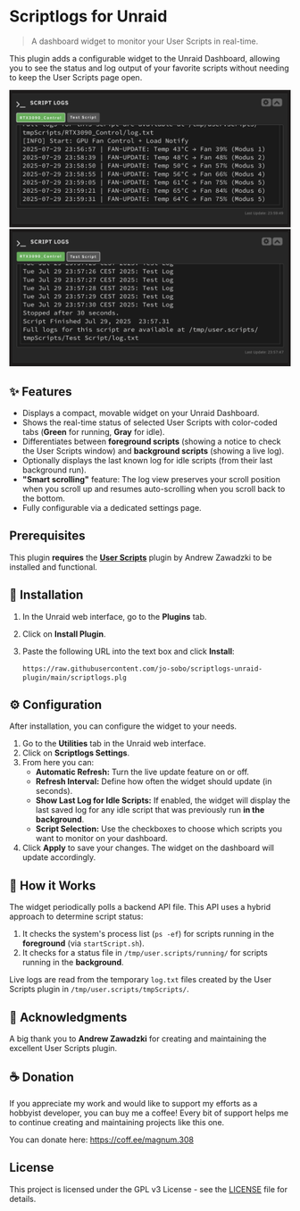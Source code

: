 # Scriptlogs for Unraid

> A dashboard widget to monitor your User Scripts in real-time.

This plugin adds a configurable widget to the Unraid Dashboard, allowing you to see the status and log output of your favorite scripts without needing to keep the User Scripts page open.

![Scriptlogs Widget Screenshot running script](https://raw.githubusercontent.com/jo-sobo/scriptlogs-unraid-plugin/main/scriptlogs_screenshot_running.png)
![Scriptlogs Widget Screenshot idle script](https://raw.githubusercontent.com/jo-sobo/scriptlogs-unraid-plugin/main/scriptlogs_screenshot_idle.png)

## ✨ Features

* Displays a compact, movable widget on your Unraid Dashboard.
* Shows the real-time status of selected User Scripts with color-coded tabs (**Green** for running, **Gray** for idle).
* Differentiates between **foreground scripts** (showing a notice to check the User Scripts window) and **background scripts** (showing a live log).
* Optionally displays the last known log for idle scripts (from their last background run).
* **"Smart scrolling"** feature: The log view preserves your scroll position when you scroll up and resumes auto-scrolling when you scroll back to the bottom.
* Fully configurable via a dedicated settings page.

## Prerequisites

This plugin **requires** the **[User Scripts](https://forums.unraid.net/topic/48286-plugin-user-scripts/)** plugin by Andrew Zawadzki to be installed and functional.

## 💾 Installation

1.  In the Unraid web interface, go to the **Plugins** tab.
2.  Click on **Install Plugin**.
3.  Paste the following URL into the text box and click **Install**:

    ```
    https://raw.githubusercontent.com/jo-sobo/scriptlogs-unraid-plugin/main/scriptlogs.plg
    ```

## ⚙️ Configuration

After installation, you can configure the widget to your needs.

1.  Go to the **Utilities** tab in the Unraid web interface.
2.  Click on **Scriptlogs Settings**.
3.  From here you can:
    * **Automatic Refresh:** Turn the live update feature on or off.
    * **Refresh Interval:** Define how often the widget should update (in seconds).
    * **Show Last Log for Idle Scripts:** If enabled, the widget will display the last saved log for any idle script that was previously run **in the background**.
    * **Script Selection:** Use the checkboxes to choose which scripts you want to monitor on your dashboard.
4.  Click **Apply** to save your changes. The widget on the dashboard will update accordingly.

## 📝 How it Works

The widget periodically polls a backend API file. This API uses a hybrid approach to determine script status:
1.  It checks the system's process list (`ps -ef`) for scripts running in the **foreground** (via `startScript.sh`).
2.  It checks for a status file in `/tmp/user.scripts/running/` for scripts running in the **background**.

Live logs are read from the temporary `log.txt` files created by the User Scripts plugin in `/tmp/user.scripts/tmpScripts/`.

## 🙏 Acknowledgments

A big thank you to **Andrew Zawadzki** for creating and maintaining the excellent User Scripts plugin.

## ☕ Donation

If you appreciate my work and would like to support my efforts as a hobbyist developer, you can buy me a coffee! Every bit of support helps me to continue creating and maintaining projects like this one.

You can donate here: https://coff.ee/magnum.308

## License
This project is licensed under the GPL v3 License - see the [LICENSE](LICENSE) file for details.